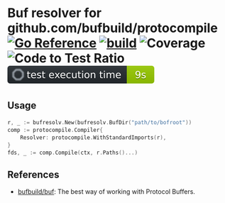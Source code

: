 # Buf resolver for github.com/bufbuild/protocompile [![Go Reference](https://pkg.go.dev/badge/github.com/k1LoW/bufresolv.svg)](https://pkg.go.dev/github.com/k1LoW/bufresolv) [![build](https://github.com/k1LoW/bufresolv/actions/workflows/ci.yml/badge.svg)](https://github.com/k1LoW/bufresolv/actions/workflows/ci.yml) ![Coverage](https://raw.githubusercontent.com/k1LoW/octocovs/main/badges/k1LoW/bufresolv/coverage.svg) ![Code to Test Ratio](https://raw.githubusercontent.com/k1LoW/octocovs/main/badges/k1LoW/bufresolv/ratio.svg) ![Test Execution Time](https://raw.githubusercontent.com/k1LoW/octocovs/main/badges/k1LoW/bufresolv/time.svg)

## Usage

``` go
r, _ := bufresolv.New(bufresolv.BufDir("path/to/bofroot"))
comp := protocompile.Compiler{
	Resolver: protocompile.WithStandardImports(r),
}
fds, _ := comp.Compile(ctx, r.Paths()...)
```

## References

- [bufbuild/buf](https://github.com/bufbuild/buf): The best way of working with Protocol Buffers.
